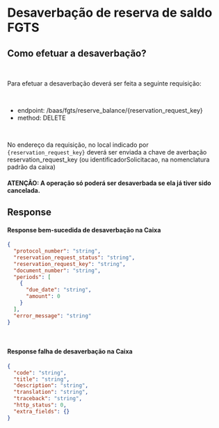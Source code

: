 # Desaverbação de reserva de saldo FGTS

## Como efetuar a desaverbação?

<br>

Para efetuar a desaverbação deverá ser feita a seguinte requisição:

<br>

- endpoint: /baas/fgts/reserve_balance/{reservation_request_key}
- method: DELETE

<br>

No endereço da requisição, no local indicado por `{reservation_request_key}` deverá ser enviada a chave de averbação reservation_request_key (ou identificadorSolicitacao, na nomenclatura padrão da caixa)

#### **ATENÇÃO**: A operação só poderá ser desaverbada se ela já tiver sido cancelada.

## Response

#### Response bem-sucedida de desaverbação na Caixa



```json
{
  "protocol_number": "string",
  "reservation_request_status": "string",
  "reservation_request_key": "string",
  "document_number": "string",
  "periods": [
    {
      "due_date": "string",
      "amount": 0
    }
  ],
  "error_message": "string"
}
```
<br>

#### Response falha de desaverbação na Caixa

```json
{
  "code": "string",
  "title": "string",
  "description": "string",
  "translation": "string",
  "traceback": "string",
  "http_status": 0,
  "extra_fields": {}
}
```